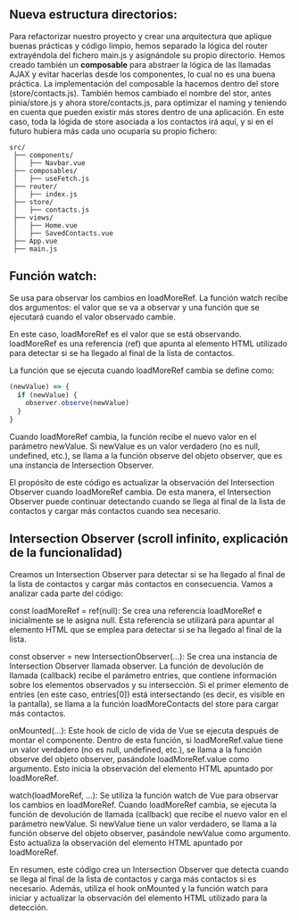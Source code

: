 ## Nueva estructura directorios:

Para refactorizar nuestro proyecto y crear una arquitectura que aplique buenas prácticas y código limpio, hemos separado la lógica del router extrayéndola del fichero main.js y asignándole su propio directorio. Hemos creado también un **composable** para abstraer la lógica de las llamadas AJAX y evitar hacerlas desde los componentes, lo cual no es una buena práctica. La implementación del composable la hacemos dentro del store (store/contacts.js). También hemos cambiado el nombre del stor, antes pinia/store.js y ahora store/contacts.js, para optimizar el naming y teniendo en cuenta que pueden existir más stores dentro de una aplicación. En este caso, toda la lógida de store asociada a los contactos irá aquí, y si en el futuro hubiera más cada uno ocuparía su propio fichero:

```
src/
 ├── components/
 │   ├── Navbar.vue
 ├── composables/
 │   ├── useFetch.js
 ├── router/
 │   ├── index.js
 ├── store/
 │   ├── contacts.js
 ├── views/
 │   ├── Home.vue
 │   ├── SavedContacts.vue
 ├── App.vue
 ├── main.js
```

## Función watch:
 Se usa para observar los cambios en loadMoreRef. 
 La función watch recibe dos argumentos: el valor que se va a observar y una función que se ejecutará cuando el valor observado cambie.

En este caso, loadMoreRef es el valor que se está observando. loadMoreRef es una referencia (ref) que apunta al elemento HTML utilizado para detectar si se ha llegado al final de la lista de contactos.

La función que se ejecuta cuando loadMoreRef cambia se define como:

```javascript
(newValue) => {
  if (newValue) {
    observer.observe(newValue)
  }
}
````

Cuando loadMoreRef cambia, la función recibe el nuevo valor en el parámetro newValue. Si newValue es un valor verdadero (no es null, undefined, etc.), se llama a la función observe del objeto observer, que es una instancia de Intersection Observer.

El propósito de este código es actualizar la observación del Intersection Observer cuando loadMoreRef cambia. De esta manera, el Intersection Observer puede continuar detectando cuando se llega al final de la lista de contactos y cargar más contactos cuando sea necesario.



##  Intersection Observer (scroll infinito, explicación de la funcionalidad)
Creamos un Intersection Observer para detectar si se ha llegado al final de la lista de contactos y cargar más contactos en consecuencia. Vamos a analizar cada parte del código:

const loadMoreRef = ref(null): Se crea una referencia loadMoreRef e inicialmente se le asigna null. Esta referencia se utilizará para apuntar al elemento HTML que se emplea para detectar si se ha llegado al final de la lista.

const observer = new IntersectionObserver(...): Se crea una instancia de Intersection Observer llamada observer. La función de devolución de llamada (callback) recibe el parámetro entries, que contiene información sobre los elementos observados y su intersección. Si el primer elemento de entries (en este caso, entries[0]) está intersectando (es decir, es visible en la pantalla), se llama a la función loadMoreContacts del store para cargar más contactos.

onMounted(...): Este hook de ciclo de vida de Vue se ejecuta después de montar el componente. Dentro de esta función, si loadMoreRef.value tiene un valor verdadero (no es null, undefined, etc.), se llama a la función observe del objeto observer, pasándole loadMoreRef.value como argumento. Esto inicia la observación del elemento HTML apuntado por loadMoreRef.

watch(loadMoreRef, ...): Se utiliza la función watch de Vue para observar los cambios en loadMoreRef. Cuando loadMoreRef cambia, se ejecuta la función de devolución de llamada (callback) que recibe el nuevo valor en el parámetro newValue. Si newValue tiene un valor verdadero, se llama a la función observe del objeto observer, pasándole newValue como argumento. Esto actualiza la observación del elemento HTML apuntado por loadMoreRef.

En resumen, este código crea un Intersection Observer que detecta cuando se llega al final de la lista de contactos y carga más contactos si es necesario. Además, utiliza el hook onMounted y la función watch para iniciar y actualizar la observación del elemento HTML utilizado para la detección.


